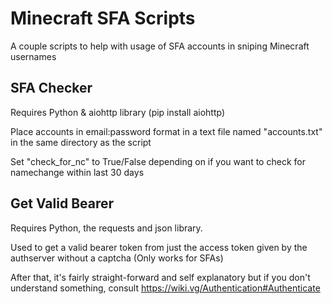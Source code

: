 # Minecraft SFA Scripts
A couple scripts to help with usage of SFA accounts in sniping Minecraft usernames

## SFA Checker
Requires Python & aiohttp library (pip install aiohttp)

Place accounts in email:password format in a text file named "accounts.txt" in the same directory as the script

Set "check_for_nc" to True/False depending on if you want to check for namechange within last 30 days

## Get Valid Bearer
Requires Python, the requests and json library.

Used to get a valid bearer token from just the access token given by the authserver without a captcha (Only works for SFAs)

After that, it's fairly straight-forward and self explanatory but if you don't understand something, consult https://wiki.vg/Authentication#Authenticate
